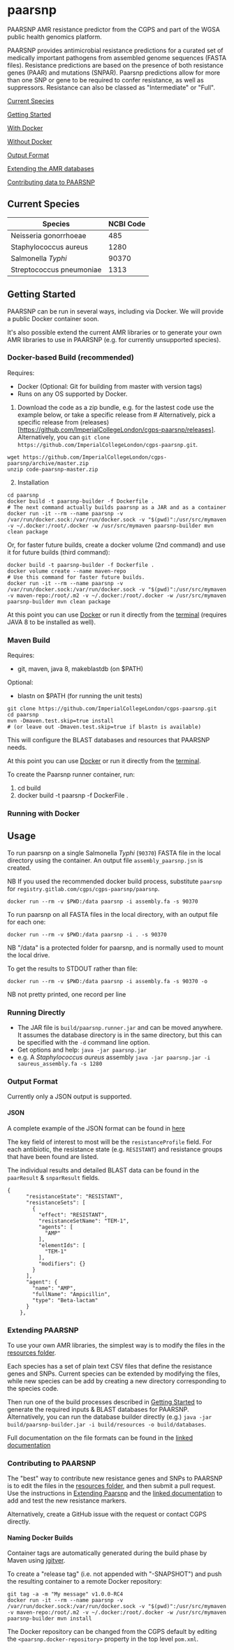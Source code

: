 # paarsnp
PAARSNP AMR resistance predictor from the CGPS and part of the WGSA public health genomics platform.

PAARSNP provides antimicrobial resistance predictions for a curated set of medically important pathogens from assembled genome sequences (FASTA files). Resistance predictions are based on the presence of both resistance genes (PAAR) and mutations (SNPAR). Paarsnp predictions allow for more than one SNP or gene to be required to confer resistance, as well as suppressors. Resistance can also be classed as "Intermediate" or "Full".

[Current Species](#current-species)

[Getting Started](#getting-started)

[With Docker](#running-with-docker)

[Without Docker](#running-directly)

[Output Format](#output-format)

[Extending the AMR databases](#extending-paarsnp)

[Contributing data to PAARSNP](#contributing-to-paarsnp)

## Current Species

| Species | NCBI Code |
|---|---|
| Neisseria gonorrhoeae | 485 |
| Staphylococcus aureus | 1280 |
| Salmonella _Typhi_ | 90370 |
| Streptococcus pneumoniae | 1313 |

## Getting Started

PAARSNP can be run in several ways, including via Docker. We will provide a public Docker container soon.

It's also possible extend the current AMR libraries or to generate your own AMR libraries to use in PAARSNP (e.g. for currently unsupported species).

### Docker-based Build (recommended)

Requires:
* Docker (Optional: Git for building from master with version tags)
* Runs on any OS supported by Docker.

1. Download the code as a zip bundle, e.g. for the lastest code use the example below, or take a specific release from # Alternatively, pick a specific release from (releases)[https://github.com/ImperialCollegeLondon/cgps-paarsnp/releases]. Alternatively, you can `git clone  https://github.com/ImperialCollegeLondon/cgps-paarsnp.git`.

```
wget https://github.com/ImperialCollegeLondon/cgps-paarsnp/archive/master.zip
unzip code-paarsnp-master.zip
```
2. Installation
```
cd paarsnp
docker build -t paarsnp-builder -f Dockerfile .
# The next command actually builds paarsnp as a JAR and as a container
docker run -it --rm --name paarsnp -v /var/run/docker.sock:/var/run/docker.sock -v "$(pwd)":/usr/src/mymaven -v ~/.docker:/root/.docker -w /usr/src/mymaven paarsnp-builder mvn clean package
```
Or, for faster future builds, create a docker volume (2nd command) and use it for future builds (third command):
```
docker build -t paarsnp-builder -f Dockerfile .
docker volume create --name maven-repo
# Use this command for faster future builds.
docker run -it --rm --name paarsnp -v /var/run/docker.sock:/var/run/docker.sock -v "$(pwd)":/usr/src/mymaven -v maven-repo:/root/.m2 -v ~/.docker:/root/.docker -w /usr/src/mymaven paarsnp-builder mvn clean package
```

At this point you can use [Docker](#running-with-docker) or run it directly from the [terminal](#running-directly) (requires JAVA 8 to be installed as well).

### Maven Build

Requires:
* git, maven, java 8, makeblastdb (on $PATH)

Optional:
* blastn on $PATH (for running the unit tests)

```
git clone https://github.com/ImperialCollegeLondon/cgps-paarsnp.git
cd paarsnp
mvn -Dmaven.test.skip=true install
# (or leave out -Dmaven.test.skip=true if blastn is available)
```

This will configure the BLAST databases and resources that PAARSNP needs.

At this point you can use [Docker](#running-with-docker) or run it directly from the [terminal](#running-directly).

To create the Paarsnp runner container, run:

1. cd build
1. docker build -t paarsnp -f DockerFile .

### Running with Docker

Usage
-----

To run paarsnp on a single Salmonella _Typhi_ (`90370`) FASTA file in the local directory using the container. An output file `assembly_paarsnp.jsn` is created.

NB If you used the recommended docker build process, substitute `paarsnp` for `registry.gitlab.com/cgps/cgps-paarsnp/paarsnp`.

`docker run --rm -v $PWD:/data paarsnp -i assembly.fa -s 90370`

To run paarsnp on all FASTA files in the local directory, with an output file for each one:

`docker run --rm -v $PWD:/data paarsnp -i . -s 90370`

NB "/data" is a protected folder for paarsnp, and is normally used to mount the local drive.

To get the results to STDOUT rather than file:

`docker run --rm -v $PWD:/data paarsnp -i assembly.fa -s 90370 -o`

NB not pretty printed, one record per line

### Running Directly

* The JAR file is `build/paarsnp.runner.jar` and can be moved anywhere. It assumes the database directory is in the same directory, but this can be specified with the `-d` command line option.
* Get options and help: `java -jar paarsnp.jar`
* e.g. A _Staphylococcus aureus_ assembly `java -jar paarsnp.jar -i saureus_assembly.fa -s 1280`

### Output Format

Currently only a JSON output is supported.

#### JSON

A complete example of the JSON format can be found in [here](/examples/output.jsn)

The key field of interest to most will be the `resistanceProfile` field. For each antibiotic, the resistance state (e.g. `RESISTANT`) and resistance groups that have been found are listed.

The individual results and detailed BLAST data can be found in the `paarResult` & `snparResult` fields.

```
{
      "resistanceState": "RESISTANT",
      "resistanceSets": [
        {
          "effect": "RESISTANT",
          "resistanceSetName": "TEM-1",
          "agents": [
            "AMP"
          ],
          "elementIds": [
            "TEM-1"
          ],
          "modifiers": {}
        }
      ],
      "agent": {
        "name": "AMP",
        "fullName": "Ampicillin",
        "type": "Beta-lactam"
      }
    },
```

### Extending PAARSNP

To use your own AMR libraries, the simplest way is to modify the files in the [resources folder](/build/resources).

Each species has a set of plain text CSV files that define the resistance genes and SNPs. Current species can be extended by modifying the files, while new species can be add by creating a new directory corresponding to the species code.

Then run one of the build processes described in [Getting Started](#getting-started) to generate the required inputs & BLAST databases for PAARSNP. Alternatively, you can run the database builder directly (e.g.) `java -jar build/paarsnp-builder.jar -i build/resources -o build/databases`.

 Full documentation on the file formats can be found in the [linked documentation](/docs/INPUT_FORMATS.md)

### Contributing to PAARSNP

The "best" way to contribute new resistance genes and SNPs to PAARSNP is to edit the files in the [resources folder](/build/resources), and then submit a pull request. Use the instructions in [Extending Paarsnp](#extending-paarsnp) and the [linked documentation](/docs/INPUT_FORMATS.md) to add and test the new resistance markers.

Alternatively, create a GitHub issue with the request or contact CGPS directly.

#### Naming Docker Builds

Container tags are automatically generated during the build phase by Maven using [jgitver](https://github.com/jgitver/jgitver).

To create a "release tag" (i.e. not appended with "-SNAPSHOT") and push the resulting container to a remote Docker repository:
```
git tag -a -m "My message" v1.0.0-RC4
docker run -it --rm --name paarsnp -v /var/run/docker.sock:/var/run/docker.sock -v "$(pwd)":/usr/src/mymaven -v maven-repo:/root/.m2 -v ~/.docker:/root/.docker -w /usr/src/mymaven paarsnp-builder mvn install
```

The Docker repository can be changed from the CGPS default by editing the `<paarsnp.docker-repository>` property in the top level `pom.xml`.
